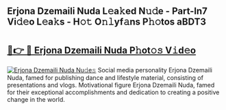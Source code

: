 ## Erjona Dzemaili Nuda L𝚎a𝚔ed N𝚞𝚍e - Part-ln7 Vi𝚍𝚎o L𝚎a𝚔s - H𝚘𝚝 O𝚗𝚕yf𝚊ns P𝚑𝚘tos aBDT3

# <h2><a href="http://kf6rmbz.oniu.top/?m=Erjona+Dzemaili+Nuda">🔗👉 🔴 Erjona Dzemaili Nuda P𝚑ot𝚘𝚜 V𝚒d𝚎o</a></h2>

[![Erjona Dzemaili Nuda Nu𝚍e𝚜](https://i.imgur.com/0qMVB7G.gif)](http://kf6rmbz.oniu.top/?m=Erjona+Dzemaili+Nuda)
Social media personality Erjona Dzemaili Nuda, famed for publishing dance and lifestyle material, consisting of presentations and vlogs. Motivational figure Erjona Dzemaili Nuda, famed for their exceptional accomplishments and dedication to creating a positive change in the world.  
